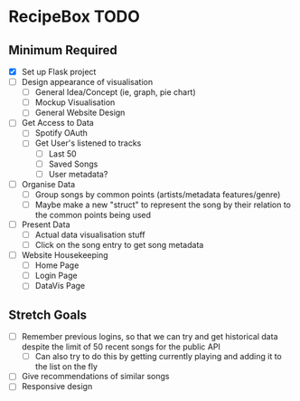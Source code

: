 # RecipeBox TODO

## Minimum Required

- [X] Set up Flask project
- [ ] Design appearance of visualisation
  - [ ] General Idea/Concept (ie, graph, pie chart)
  - [ ] Mockup Visualisation
  - [ ] General Website Design
- [ ] Get Access to Data
  - [ ] Spotify OAuth
  - [ ] Get User's listened to tracks
    - [ ] Last 50
    - [ ] Saved Songs
    - [ ] User metadata?
- [ ] Organise Data
  - [ ] Group songs by common points (artists/metadata features/genre)
  - [ ] Maybe make a new "struct" to represent the song by their relation to the common points being used
- [ ] Present Data
  - [ ] Actual data visualisation stuff
  - [ ] Click on the song entry to get song metadata
- [ ] Website Housekeeping
  - [ ] Home Page
  - [ ] Login Page
  - [ ] DataVis Page

## Stretch Goals
- [ ] Remember previous logins, so that we can try and get historical data despite the limit of 50 recent songs for the public API
  - [ ] Can also try to do this by getting currently playing and adding it to the list on the fly
- [ ] Give recommendations of similar songs
- [ ] Responsive design